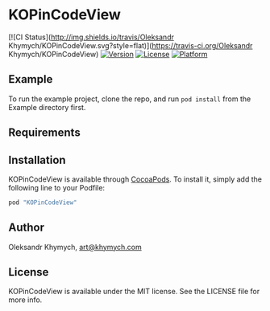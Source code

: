 # KOPinCodeView

[![CI Status](http://img.shields.io/travis/Oleksandr Khymych/KOPinCodeView.svg?style=flat)](https://travis-ci.org/Oleksandr Khymych/KOPinCodeView)
[![Version](https://img.shields.io/cocoapods/v/KOPinCodeView.svg?style=flat)](http://cocoapods.org/pods/KOPinCodeView)
[![License](https://img.shields.io/cocoapods/l/KOPinCodeView.svg?style=flat)](http://cocoapods.org/pods/KOPinCodeView)
[![Platform](https://img.shields.io/cocoapods/p/KOPinCodeView.svg?style=flat)](http://cocoapods.org/pods/KOPinCodeView)

## Example

To run the example project, clone the repo, and run `pod install` from the Example directory first.

## Requirements

## Installation

KOPinCodeView is available through [CocoaPods](http://cocoapods.org). To install
it, simply add the following line to your Podfile:

```ruby
pod "KOPinCodeView"
```

## Author

Oleksandr Khymych, art@khymych.com

## License

KOPinCodeView is available under the MIT license. See the LICENSE file for more info.
